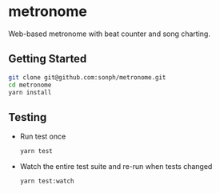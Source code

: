 # metronome
Web-based metronome with beat counter and song charting.


## Getting Started
```bash
git clone git@github.com:sonph/metronome.git
cd metronome
yarn install
```

## Testing
- Run test once
  ```bash
  yarn test
  ```

- Watch the entire test suite and re-run when tests changed
  ```bash
  yarn test:watch
  ```
